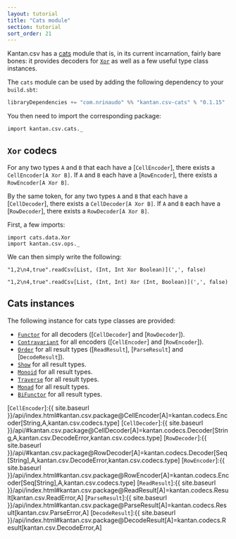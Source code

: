 ```yaml
---
layout: tutorial
title: "Cats module"
section: tutorial
sort_order: 21
---
```

Kantan.csv has a [cats](https://github.com/typelevel/cats) module that is, in its current incarnation, fairly bare
bones: it provides decoders for [`Xor`] as well as a few useful type class instances.

The `cats` module can be used by adding the following dependency to your `build.sbt`:

```scala
libraryDependencies += "com.nrinaudo" %% "kantan.csv-cats" % "0.1.15"
```

You then need to import the corresponding package:

```tut:silent
import kantan.csv.cats._
```

## `Xor` codecs

For any two types `A` and `B` that each have a [`CellEncoder`], there exists a
`CellEncoder[A Xor B]`. If `A` and `B` each have a [`RowEncoder`], there exists a `RowEncoder[A Xor B]`.

By the same token, for any two types `A` and `B` that each have a [`CellDecoder`], there exists a
`CellDecoder[A Xor B]`. If `A` and `B` each have a [`RowDecoder`], there exists a `RowDecoder[A Xor B]`.

First, a few imports:

```tut:silent
import cats.data.Xor
import kantan.csv.ops._
```

We can then simply write the following:

```tut
"1,2\n4,true".readCsv[List, (Int, Int Xor Boolean)](',', false)

"1,2\n4,true".readCsv[List, (Int, Int) Xor (Int, Boolean)](',', false)
```


## Cats instances

The following instance for cats type classes are provided:

* [`Functor`] for all decoders ([`CellDecoder`] and [`RowDecoder`]).
* [`Contravariant`] for all encoders ([`CellEncoder`] and [`RowEncoder`]).
* [`Order`] for all result types ([`ReadResult`], [`ParseResult`] and [`DecodeResult`]).
* [`Show`] for all result types.
* [`Monoid`] for all result types.
* [`Traverse`] for all result types.
* [`Monad`] for all result types.
* [`BiFunctor`] for all result types.

[`Functor`]:http://typelevel.org/cats/api/#cats.Functor
[`Contravariant`]:http://typelevel.org/cats/api/#cats.functor.Contravariant
[`BiFunctor`]:http://typelevel.org/cats/api/#cats.functor.Bifunctor
[`Order`]:http://typelevel.org/cats/api/index.html#cats.package@Order[A]=cats.kernel.Order[A]
[`Show`]:http://typelevel.org/cats/api/index.html#cats.Show
[`Traverse`]:http://typelevel.org/cats/api/index.html#cats.Traverse
[`Monad`]:http://typelevel.org/cats/api/index.html#cats.Monad
[`Xor`]:http://typelevel.org/cats/api/#cats.data.Xor
[`Monoid`]:http://typelevel.org/cats/api/index.html#cats.package@Monoid[A]=cats.kernel.Monoid[A]
[`CellEncoder`]:{{ site.baseurl }}/api/index.html#kantan.csv.package@CellEncoder[A]=kantan.codecs.Encoder[String,A,kantan.csv.codecs.type]
[`CellDecoder`]:{{ site.baseurl }}/api/#kantan.csv.package@CellDecoder[A]=kantan.codecs.Decoder[String,A,kantan.csv.DecodeError,kantan.csv.codecs.type]
[`RowDecoder`]:{{ site.baseurl }}/api/#kantan.csv.package@RowDecoder[A]=kantan.codecs.Decoder[Seq[String],A,kantan.csv.DecodeError,kantan.csv.codecs.type]
[`RowEncoder`]:{{ site.baseurl }}/api/index.html#kantan.csv.package@RowEncoder[A]=kantan.codecs.Encoder[Seq[String],A,kantan.csv.codecs.type]
[`ReadResult`]:{{ site.baseurl }}/api/index.html#kantan.csv.package@ReadResult[A]=kantan.codecs.Result[kantan.csv.ReadError,A]
[`ParseResult`]:{{ site.baseurl }}/api/index.html#kantan.csv.package@ParseResult[A]=kantan.codecs.Result[kantan.csv.ParseError,A]
[`DecodeResult`]:{{ site.baseurl }}/api/index.html#kantan.csv.package@DecodeResult[A]=kantan.codecs.Result[kantan.csv.DecodeError,A]
